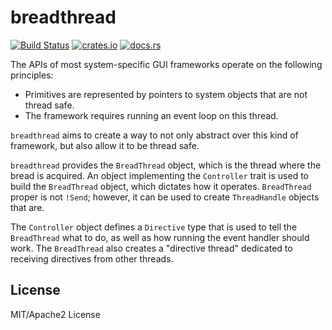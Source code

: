 # breadthread

[![Build Status](https://dev.azure.com/jtnunley01/gui-tools/_apis/build/status/notgull.breadthread?branchName=master)](https://dev.azure.com/jtnunley01/gui-tools/_build/latest?definitionId=17&branchName=master) [![crates.io](https://img.shields.io/crates/v/breadthread)](https://crates.io/crates/breadthread) [![docs.rs](https://docs.rs/breadthread/badge.svg)](https://docs.rs/breadthread) 

The APIs of most system-specific GUI frameworks operate on the following principles:

* Primitives are represented by pointers to system objects that are not thread safe.
* The framework requires running an event loop on this thread.

`breadthread` aims to create a way to not only abstract over this kind of framework, but also allow it to be
thread safe.

`breadthread` provides the `BreadThread` object, which is the thread where the bread is acquired. An object 
implementing the `Controller` trait is used to build the `BreadThread` object, which dictates how it operates.
`BreadThread` proper is not `!Send`; however, it can be used to create `ThreadHandle` objects that are.

The `Controller` object defines a `Directive` type that is used to tell the `BreadThread` what to do, as well as
how running the event handler should work. The `BreadThread` also creates a "directive thread" dedicated to
receiving directives from other threads.

## License

MIT/Apache2 License
